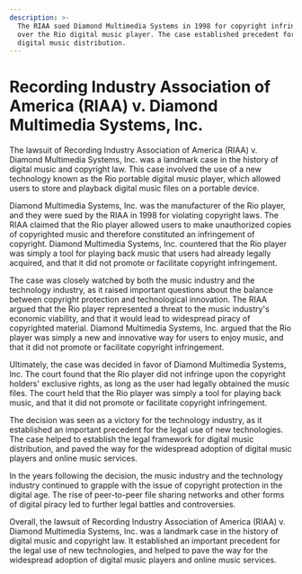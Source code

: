```yaml
---
description: >-
  The RIAA sued Diamond Multimedia Systems in 1998 for copyright infringement
  over the Rio digital music player. The case established precedent for legal
  digital music distribution.
---
```


# Recording Industry Association of America (RIAA) v. Diamond Multimedia Systems, Inc.

The lawsuit of Recording Industry Association of America (RIAA) v. Diamond Multimedia Systems, Inc. was a landmark case in the history of digital music and copyright law. This case involved the use of a new technology known as the Rio portable digital music player, which allowed users to store and playback digital music files on a portable device.

Diamond Multimedia Systems, Inc. was the manufacturer of the Rio player, and they were sued by the RIAA in 1998 for violating copyright laws. The RIAA claimed that the Rio player allowed users to make unauthorized copies of copyrighted music and therefore constituted an infringement of copyright. Diamond Multimedia Systems, Inc. countered that the Rio player was simply a tool for playing back music that users had already legally acquired, and that it did not promote or facilitate copyright infringement.

The case was closely watched by both the music industry and the technology industry, as it raised important questions about the balance between copyright protection and technological innovation. The RIAA argued that the Rio player represented a threat to the music industry's economic viability, and that it would lead to widespread piracy of copyrighted material. Diamond Multimedia Systems, Inc. argued that the Rio player was simply a new and innovative way for users to enjoy music, and that it did not promote or facilitate copyright infringement.

Ultimately, the case was decided in favor of Diamond Multimedia Systems, Inc. The court found that the Rio player did not infringe upon the copyright holders' exclusive rights, as long as the user had legally obtained the music files. The court held that the Rio player was simply a tool for playing back music, and that it did not promote or facilitate copyright infringement.

The decision was seen as a victory for the technology industry, as it established an important precedent for the legal use of new technologies. The case helped to establish the legal framework for digital music distribution, and paved the way for the widespread adoption of digital music players and online music services.

In the years following the decision, the music industry and the technology industry continued to grapple with the issue of copyright protection in the digital age. The rise of peer-to-peer file sharing networks and other forms of digital piracy led to further legal battles and controversies.

Overall, the lawsuit of Recording Industry Association of America (RIAA) v. Diamond Multimedia Systems, Inc. was a landmark case in the history of digital music and copyright law. It established an important precedent for the legal use of new technologies, and helped to pave the way for the widespread adoption of digital music players and online music services.
